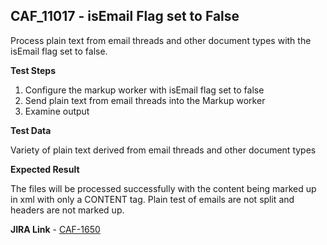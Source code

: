 ## CAF_11017 - isEmail Flag set to False ##

Process plain text from email threads and other document types with the isEmail flag set to false. 

**Test Steps**

1. Configure the markup worker with isEmail flag set to false
2. Send plain text from email threads into the Markup worker
3. Examine output

**Test Data**

Variety of plain text derived from email threads and other document types

**Expected Result**

The files will be processed successfully with the content being marked up in xml with only a CONTENT tag. Plain test of emails are not split and headers are not marked up. 

**JIRA Link** - [CAF-1650](https://jira.autonomy.com/browse/CAF-1650)

